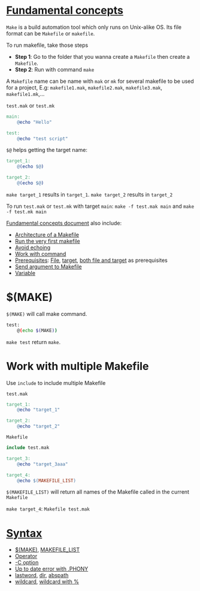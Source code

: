 # [Fundamental concepts](Fundamental%20concepts.md)

``Make`` is a build automation tool which only runs on Unix-alike OS. Its file format can be ``Makefile`` or ``makefile``.

To run makefile, take those steps

* **Step 1**: Go to the folder that you wanna create a ``Makefile`` then create a ``Makefile``.
* **Step 2**: Run with command ``make``

A ``Makefile`` name can be name with ``mak`` or ``mk`` for several makefile to be used for a project, E.g: ``makefile1.mak``, ``makefile2.mak``, ``makefile3.mak``, ``makefile1.mk``,...

``test.mak`` or ``test.mk``

```Makefile
main:
	@echo "Hello"

test:
	@echo "test script"
```

``$@`` helps getting the target name:
```Makefile
target_1:
	@(echo $@)

target_2:
	@(echo $@)
```
``make target_1`` results in ``target_1``. ``make target_2`` results in ``target_2``

To run ``test.mak`` or ``test.mk`` with target ``main``: ``make -f test.mak main`` and ``make -f test.mk main``

[Fundamental concepts document](Fundamental%20concepts.md) also include:
* [Architecture of a Makefile](Fundamental%20concepts.md#architecture)
* [Run the very first makefile](Fundamental%20concepts.md#run-the-very-first-makefile)
* [Avoid echoing](Fundamental%20concepts.md#avoid-echoing)
* [Work with command]()
* [Prerequisites](Fundamental%20concepts.md#prerequisites): [File](Fundamental%20concepts.md#file-as-a-prerequisite), [target](Fundamental%20concepts.md#target-as-a-prerequisite), [both file and target](Fundamental%20concepts.md#file-and-target-are-both-prerequisites) as prerequisites
* [Send argument to Makefile]()
* [Variable]()

# $(MAKE)

``$(MAKE)`` will call make command.
```sh
test:
	@(echo $(MAKE))
```
``make test`` return ``make``.
# Work with multiple Makefile

Use ``include`` to include multiple Makefile

``test.mak``

```Makefile
target_1:
	@echo "target_1"

target_2:
	@echo "target_2"
```

``Makefile``

```Makefile
include test.mak

target_3:
	@echo "target_3aaa"

target_4:
	@echo $(MAKEFILE_LIST)
```

``$(MAKEFILE_LIST)`` will return all names of the Makefile called in the current ``Makefile``

``make target_4``: ``Makefile test.mak``

# [Syntax](Syntax.md)
* [$(MAKE)](#make), [MAKEFILE_LIST](#work-with-multiple-makefile)
* [Operator]()
* [-C option]()
* [Up to date error with .PHONY]()
* [lastword](), [dir](), [abspath]()
* [wildcard](), [wildcard with %]()

